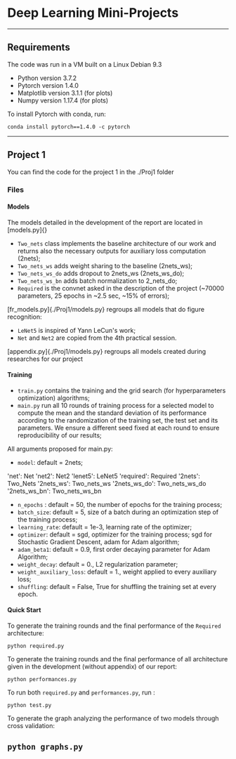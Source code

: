 # Deep Learning Mini-Projects
-------
## Requirements
The code was run in a VM built on a Linux Debian 9.3

* Python version 3.7.2
* Pytorch version 1.4.0
* Matplotlib version 3.1.1 (for plots)
* Numpy version 1.17.4 (for plots)

To install Pytorch with conda, run:

`conda install pytorch==1.4.0 -c pytorch`

------------------------
## Project 1

You can find the code for the project 1 in the ./Proj1 folder

### Files

#### Models
The models detailed in the development of the report are located in [models.py]{}
* `Two_nets` class implements the baseline architecture of our work and returns also the necessary outputs for auxiliary loss computation (2nets);
* `Two_nets_ws` adds weight sharing to the baseline (2nets_ws);
* `Two_nets_ws_do` adds dropout to 2nets_ws (2nets_ws_do);
* `Two_nets_ws_bn` adds batch normalization to 2_nets_do;
* `Required` is the convnet asked in the description of the project (~70000 parameters, 25 epochs in ~2.5 sec, ~15% of errors);

[fr_models.py]{./Proj1/models.py} regroups all models that do figure recognition:
* `LeNet5` is inspired of Yann LeCun's work;
* `Net` and `Net2` are copied from the 4th practical session.

[appendix.py]{./Proj1/models.py} regroups all models created during researches for our project

#### Training
* `train.py` contains the training and the grid search (for hyperparameters optimization) algorithms;
* `main.py` run all 10 rounds of training process for a selected model to compute the mean and the standard deviation of its performance according to the randomization of the training set, the test set and its parameters. We ensure a different seed fixed at each round to ensure reproducibility of our results;

All arguments proposed for main.py:
* `model`: default = 2nets;

'net': Net
'net2': Net2
'lenet5': LeNet5
'required': Required
'2nets': Two_Nets
'2nets_ws': Two_nets_ws
'2nets_ws_do': Two_nets_ws_do
'2nets_ws_bn': Two_nets_ws_bn

* `n_epochs` : default = 50, the number of epochs for the training process;
* `batch_size`: default = 5, size of a batch during an optimization step of the training process;
* `learning_rate`: default = 1e-3, learning rate of the optimizer;
* `optimizer`: default = sgd, optimizer for the training process; sgd for Stochastic Gradient Descent, adam for Adam algorithm;
* `adam_beta1`: default = 0.9, first order decaying parameter for Adam Algorithm;
* `weight_decay`: default = 0., L2 regularization parameter;
* `weight_auxiliary_loss`: default = 1., weight applied to every auxiliary loss;
* `shuffling`: default = False, True for shuffling the training set at every epoch.

#### Quick Start
To generate the training rounds and the final performance of the `Required` architecture:

`python required.py`

To generate the training rounds and the final performance of all architecture given in the development (without appendix) of our report:

`python performances.py`

To run both `required.py` and `performances.py`, run :

`python test.py`

To generate the graph analyzing the performance of two models through cross validation:

`python graphs.py`
--------------------
